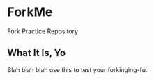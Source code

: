 # ForkMe
Fork Practice Repository

## What It Is, Yo
Blah blah blah use this to test your forkinging-fu.
